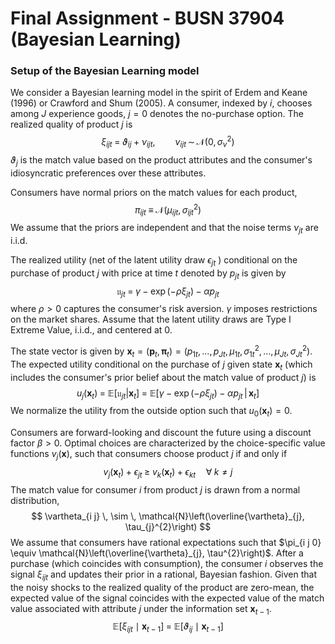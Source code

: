# Final Assignment - BUSN 37904 (Bayesian Learning)

### Setup of the Bayesian Learning model

We consider a Bayesian learning model in the spirit of Erdem and Keane (1996) or Crawford and Shum (2005). A consumer, indexed by $i$, chooses among $J$ experience goods, $j=0$ denotes the no-purchase option. The realized quality of product $j$ is
$$
\xi_{i j t} \; = \; \vartheta_{ij}+\nu_{ij t}, \qquad \nu_{ij t} \, \sim \, \mathcal{N}\left(0, \sigma_{\nu}^{2}\right)
$$
$\vartheta_{j}$ is the match value based on the product attributes and the consumer's idiosyncratic preferences over these attributes. 

Consumers have normal priors on the match values for each product,
$$
\pi_{ijt} \; \equiv \; \mathcal{N}\left(\mu_{ij t}, \sigma_{ijt}^{2}\right)
$$
 We assume that the priors are independent and that the noise terms $\nu_{j t}$ are i.i.d.

The realized utility (net of the latent utility draw $\epsilon_{j t}$ ) conditional on the purchase of product $j$ with price at time $t$ denoted by $p_{j t}$ is given by
$$
\mathfrak{u}_{j t} \; = \; \gamma-\exp \left(-\rho \xi_{j t}\right)-\alpha p_{j t}
$$
where $\rho > 0$ captures the consumer's risk aversion. $\gamma$ imposes restrictions on the market shares. Assume that the latent utility draws are Type I Extreme Value, i.i.d., and centered at 0. 

The state vector is given by $\boldsymbol{x}_{t}=\left(\boldsymbol{p}_{t}, \boldsymbol{\pi}_{t}\right)=\left(p_{1 t}, \ldots, p_{J t}, \mu_{1 t}, \sigma_{1 t}^{2}, \ldots, \mu_{J t}, \sigma_{J t}^{2}\right)$. The expected utility conditional on the purchase of $j$ given state $\boldsymbol{x}_t$ (which includes the consumer's prior belief about the match value of product $j$) is
$$
u_{j}\left(\boldsymbol{x}_{t}\right) \; = \; \mathbb{E}\left[ \mathfrak{u}_{jt} \middle| \boldsymbol{x}_{t} \right] \; = \;  \mathbb{E}\left[\gamma-\exp \left(-\rho \xi_{j t}\right)-\alpha p_{j t}\, \middle|\, \boldsymbol{x}_{t}\right]
$$
We normalize the utility from the outside option such that $u_0 \left( \boldsymbol{x}_t \right) = 0$. 

Consumers are forward-looking and discount the future using a discount factor $\beta>0 .$ Optimal choices are characterized by the choice-specific value functions $v_{j}(\boldsymbol{x})$, such that consumers choose product $j$ if and only if 
$$
v_{j}\left(\boldsymbol{x}_{t}\right)+\epsilon_{jt} \; \geq \;  v_{k}\left(\boldsymbol{x}_{t}\right)+\epsilon_{k t} \quad \forall \; k \neq j
$$
The match value for consumer $i$ from product $j$ is drawn from a normal distribution,
$$
\vartheta_{i j} \, \sim \, \mathcal{N}\left(\overline{\vartheta}_{j}, \tau_{j}^{2}\right)
$$
We assume that consumers have rational expectations such that $\pi_{i j 0} \equiv \mathcal{N}\left(\overline{\vartheta}_{j}, \tau^{2}\right)$. After a purchase (which coincides with consumption), the consumer $i$ observes the signal $\xi_{i j t}$ and updates their prior in a rational, Bayesian fashion. Given that the noisy shocks to the realized quality of the product are zero-mean, the expected value of the signal coincides with the expected value of the match value associated with attribute $j$ under the information set $\boldsymbol{x}_{t-1}$.
$$
\mathbb{E}\left[\xi_{ijt} \mid \boldsymbol{x}_{t-1} \right] \; = \; \mathbb{E}\left[\vartheta_{ij} \mid \boldsymbol{x}_{t-1} \right]
$$

